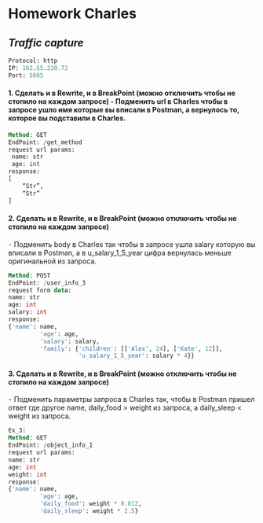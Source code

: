 # Homework Charles

## _Traffic capture_

```sql
Protocol: http
IP: 162.55.220.72
Port: 5005
```
#### 1. Сделать и в Rewrite, и в BreakPoint (можно отключить чтобы не стопило на каждом запросе) ⁃ Подменить url в Charles чтобы в запросе ушло имя которые вы вписали в Postman, а вернулось то, которое вы подставили в Charles.

```sql
Method: GET
EndPoint: /get_method
request url params: 
 name: str
 age: int
response: 
[
    “Str”,
    “Str”
]
```

#### 2. Сделать и в Rewrite, и в BreakPoint (можно отключить чтобы не стопило на каждом запросе)
 ⁃ Подменить body в Charles так чтобы в запросе ушла salary которую вы вписали в Postman, а в u_salary_1_5_year цифра вернулась меньше оригинальной из запроса.
 
 ```sql
Method: POST
EndPoint: /user_info_3
request form data: 
 name: str
 age: int
 salary: int
response: 
{'name': name,
          'age': age,
          'salary': salary,
          'family': {'children': [['Alex', 24], ['Kate', 12]],
                     'u_salary_1_5_year': salary * 4}}
```

#### 3. Сделать и в Rewrite, и в BreakPoint (можно отключить чтобы не стопило на каждом запросе)
 ⁃ Подменить параметры запроса в Charles так, чтобы в Postman пришел ответ где другое name, daily_food > weight из запроса, а daily_sleep < weight из запроса.
 
 ```sql
Ex_3:
Method: GET
EndPoint: /object_info_1
request url params: 
 name: str
 age: int
 weight: int
response: 
{'name': name,
          'age': age,
          'daily_food': weight * 0.012,
          'daily_sleep': weight * 2.5}
```
